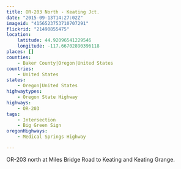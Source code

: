 ```yaml
---
title: OR-203 North - Keating Jct.
date: "2015-09-13T14:27:02Z"
imageid: "4156523753710707291"
flickrid: "21490855475"
location:
    latitude: 44.92096541229546
    longitude: -117.66702890396118
places: []
counties:
    - Baker County|Oregon|United States
countries:
    - United States
states:
    - Oregon|United States
highwaytypes:
    - Oregon State Highway
highways:
    - OR-203
tags:
    - Intersection
    - Big Green Sign
oregonHighways:
    - Medical Springs Highway

---
```

OR-203 north at Miles Bridge Road to Keating and Keating Grange.